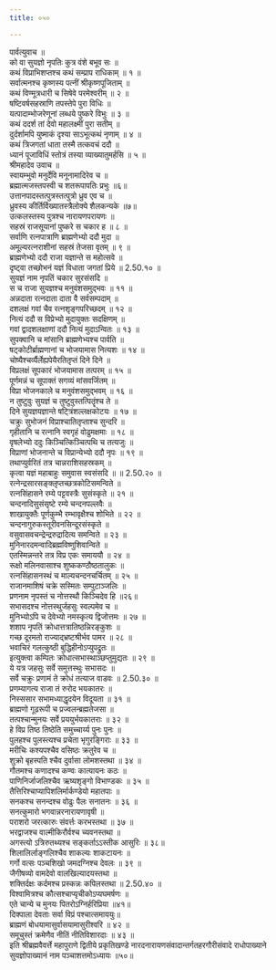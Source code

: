 ```yaml
---
title: ०५०

---
```

पार्वत्युवाच ॥  
को वा सुयज्ञो नृपतिः कुत्र वंशे बभूव सः ॥  
कथं विप्राभिशप्तश्च कथं सम्प्राप राधिकाम् ॥ १ ॥  
सर्वात्मनश्च कृष्णस्य पत्नीं श्रीकृष्णपूजिताम् ॥  
कथं विण्मूत्रधारी च सिषेवे परमेश्वरीम् ॥ २ ॥  
षष्टिवर्षसहस्राणि तपस्तेपे पुरा विधिः ॥  
यत्पादाम्भोजरेणूनां लब्धये पुष्करे विभुः ॥ ३ ॥  
कथं ददर्श तां देवो महालक्ष्मीं पुरा सतीम् ॥  
दुर्दर्शामपि युष्माकं दृश्या साऽभूत्कथं नृणाम् ॥ ४ ॥  
कथं त्रिजगतां धाता तस्मै तत्कवचं ददौ ॥  
ध्यानं पूजाविधिं स्तोत्रं तस्या व्याख्यातुमर्हसि ॥ ५ ॥  
श्रीमहादेव उवाच ॥  
स्वायम्भुवो मनुर्देवि मनूनामादिरेव च ॥  
ब्रह्मात्मजस्तपस्वी च शतरूपापतिः प्रभुः ॥६॥  
उत्तानपादस्तत्पुत्रस्तत्पुत्रो ध्रुव एव च ॥  
ध्रुवस्य कीर्तिर्विख्यातस्त्रैलोक्ये शैलकन्यके ॥७॥  
उत्कलस्तस्य पुत्रश्च नारायणपरायणः ॥  
सहस्रं राजसूयानां पुष्करे स चकार ह ॥ ८ ॥  
सर्वाणि रत्नपात्राणि ब्राह्मणेभ्यो ददौ मुदा ॥  
अमूल्यरत्नराशीनां सहस्रं तेजसा वृतम् ॥ ९ ॥  
ब्राह्मणेभ्यो ददौ राजा यज्ञान्ते स महोत्सवे ॥  
दृष्ट्वा तच्छोभनं यज्ञं विधाता जगतां प्रिये ॥ 2.50.१० ॥  
सुयज्ञं नाम नृपतिं चकार सुरसंसदि ॥  
स च राजा सुयज्ञश्च मनुवंशसमुद्भवः ॥ ११ ॥  
अन्नदाता रत्नदाता दाता वै सर्वसम्पदाम् ॥  
दशलक्षं गवां चैव रत्नशृङ्गपरिच्छदम् ॥ १२ ॥  
नित्यं ददौ स विप्रेभ्यो मुदायुक्तः सदक्षिणम् ॥  
गवां द्वादशलक्षाणां ददौ नित्यं मुदाऽन्वितः ॥ १३ ॥  
सुपक्वानि च मांसानि ब्राह्मणेभ्यश्च पार्वति ॥  
षट्कोटीर्ब्राह्मणानां च भोजयामास नित्यशः ॥ १४ ॥  
चोष्यैश्चर्व्यैर्लेह्यपेयैरतितृप्तं दिने दिने ॥  
विप्रलक्षं सूपकारं भोजयामास तत्परम् ॥ १५ ॥  
पूर्णमन्नं च सूपाक्तं सगव्यं मांसवर्जितम् ॥  
विप्रा भोजनकाले च मनुवंशसमुद्भवम् ॥ १६ ॥  
न तुष्टुवुः सुयज्ञं च तुष्टुवुस्तत्पितॄंश्च ते ॥  
दिने सुयज्ञयज्ञान्ते षट्त्रिंशल्लक्षकोटयः ॥ १७ ॥  
चक्रुः सुभोजनं विप्राश्चातितृप्ताश्च सुन्दरि ॥  
गृहीतानि च रत्नानि स्वगृहं वोढुमक्षमाः ॥ १८ ॥  
वृषलेभ्यो ददुः किञ्चित्किञ्चित्पथि च तत्यजुः ॥  
विप्राणां भोजनान्ते च विप्रान्येभ्यो ददौ नृपः ॥ १९ ॥  
तथाप्युर्वरितं तत्र चान्नराशिसहस्रकम् ॥  
कृत्वा यज्ञं महाबाहुः समुवास स्वसंसदि ॥ ॥ 2.50.२० ॥  
रत्नेन्द्रसारसङ्क्लृप्तच्छत्रकोटिसमन्विते ॥  
रत्नसिंहासने रम्ये पट्टवस्त्रैः सुसंस्कृते ॥ २१ ॥  
चन्दनादिसुसंसृष्टे रम्ये चन्दनपल्लवैः ॥  
शाखायुक्तैः पूर्णकुम्भै रम्भावृक्षैश्च शोभिते ॥ २२ ॥  
चन्दनागुरुकस्तूरीवनसिन्दूरसंस्कृते ॥  
वसुवासवचन्द्रेन्द्ररुद्रादित्य समन्विते ॥ २३ ॥  
मुनिनारदमन्वादिब्रह्मविष्णुशिवान्विते ॥  
एतस्मिन्नन्तरे तत्र विप्र एकः समाययौ ॥ २४ ॥  
रूक्षो मलिनवासाश्च शुष्ककण्ठौष्ठतालुकः ॥  
रत्नसिंहासनस्थं च माल्यचन्दनचर्चितम् ॥ २५ ॥  
राजानमाशिषं चक्रे सस्मितः सम्पुटाञ्जलिः ॥  
प्रणनाम नृपस्तं च नोत्तस्थौ किञ्चिदेव हि ॥२६॥  
सभासदश्च नोत्तस्थुर्जहसुः स्वल्पमेव च ॥  
मुनिभ्योऽपि च देवेभ्यो नमस्कृत्य द्विजोत्तमः ॥ २७ ॥  
शशाप नृपतिं क्रोधात्तत्रातिष्ठन्निरङ्कुशः ॥  
गच्छ दूरमतो राज्याद्भ्रष्टश्रीर्भव पामर ॥ २८ ॥  
भवाचिरं गलत्कुष्ठी बुद्धिहीनोऽप्युपद्रुतः ॥  
इत्युक्त्वा कम्पितः क्रोधात्सभास्थाञ्छप्तुमुद्यतः ॥ २९ ॥  
ये यत्र जहसुः सर्वे समुत्तस्थुः सभासदः ॥  
सर्वे चक्रुः प्रणामं ते क्रोधं तत्याज वाडवः ॥ 2.50.३० ॥  
प्रणम्यागत्य राजा तं रुरोद भयकातरः ॥  
निस्ससार सभामध्याद्धृदयेन विदूयता ॥ ३१ ॥  
ब्राह्मणो गूढरूपी च प्रज्वलन्ब्रह्मतेजसा ॥  
तत्पश्चान्मुनयः सर्वे प्रययुर्भयकातराः ॥ ३२ ॥  
हे विप्र तिष्ठ तिष्ठेति समुच्चार्य्य पुनः पुनः ॥  
पुलहश्च पुलस्त्यश्च प्रचेता भृगुरङ्गिराः ॥ ३३ ॥  
मरीचिः कश्यपश्चैव वसिष्ठः क्रतुरेव च ॥  
शुक्रो बृहस्पति श्चैव दुर्वासा लोमशस्तथा ॥ ३४ ॥  
गौतमश्च कणादश्च कण्वः कात्यायनः कठः ॥  
पाणिनिर्जाजलिश्चैव ऋष्यशृङ्गो विभाण्डकः ॥ ३५ ॥  
तैत्तिरिश्चाप्यापिशलिर्मार्कण्डेयो महातपाः ॥  
सनकश्च सनन्दश्च वोढुः पैलः सनातनः ॥ ३६ ॥  
सनत्कुमारो भगवान्नरनारायणावृषी ॥  
पराशरो जरत्कारुः संवर्त्तः करभस्तथा ॥ ३७ ॥  
भरद्वाजश्च वाल्मीकिरौर्वश्च च्यवनस्तथा ॥  
अगस्त्यो ऽत्रिरुतथ्यश्च सङ्कर्ताऽऽस्तीक आसुरिः ॥ ३८॥  
शिलालिर्लाङ्गलिश्चैव शाकल्यः शाकटायनः ॥  
गर्गो वत्सः पञ्चशिखो जमदग्निश्च देवलः ॥ ३९ ॥  
जैगीषव्यो वामदेवो वालखिल्यादयस्तथा ॥  
शक्तिर्दक्षः कर्दमश्च प्रस्कन्नः कपिलस्तथा ॥ 2.50.४० ॥  
विश्वामित्रश्च कौत्सश्चाप्यृचीकोऽप्यघमर्षणः ॥  
एते चान्ये च मुनयः पितरोऽग्निर्हरिप्रिया ॥४१॥  
दिक्पाला देवताः सर्वा विप्रं पश्चात्समाययुः॥  
ब्राह्मणं बोधयामासुर्वासयामासुरीश्वरि ॥ ४२ ॥  
समूचुस्तं क्रमेणैव नीतिं नीतिविशारदाः ॥ ४३ ॥  
इति श्रीब्रह्मवैवर्त्ते महापुराणे द्वितीये प्रकृतिखण्डे नारदनारायणसंवादान्तर्गतहरगौरीसंवादे राधोपाख्याने सुयज्ञोपाख्यानं नाम पञ्चाशत्तमोऽध्यायः ॥५०॥